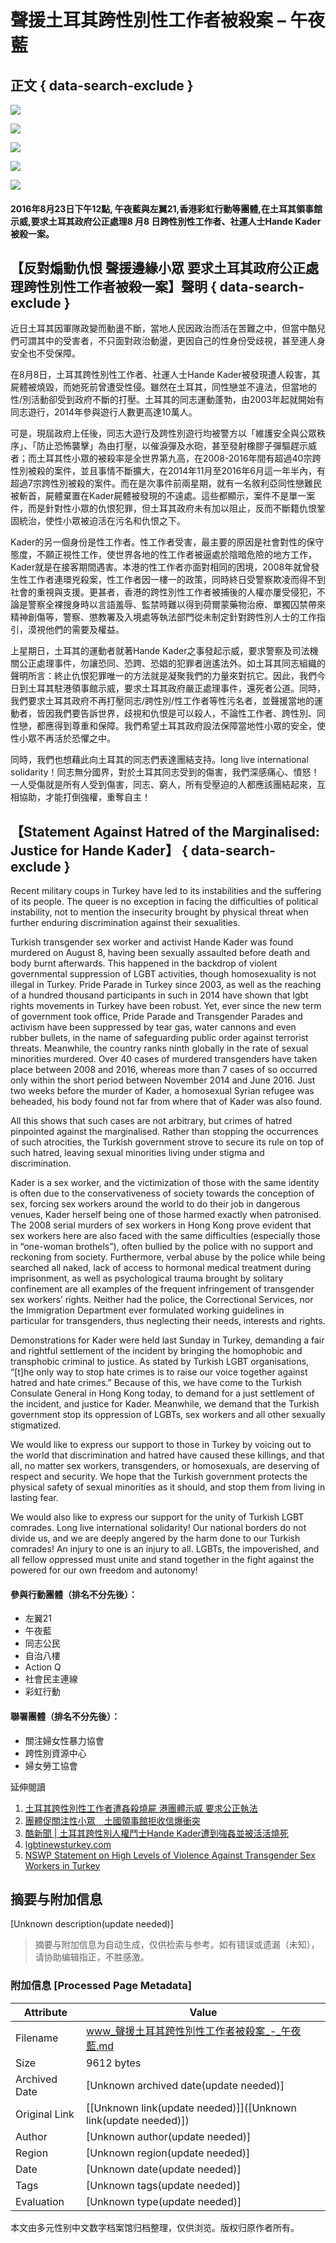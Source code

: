 # 聲援土耳其跨性別性工作者被殺案 – 午夜藍

## 正文 { data-search-exclude }


![](http://www.mnbhk.org/wp-content/uploads/2016/08/土耳其1.jpg)

[![](http://www.mnbhk.org/wp-content/uploads/2016/08/土耳其2-150x150.jpg)](http://www.mnbhk.org/wp-content/uploads/2016/08/土耳其2.jpg)

[![](http://www.mnbhk.org/wp-content/uploads/2016/08/土耳其3-150x150.jpg)](http://www.mnbhk.org/wp-content/uploads/2016/08/土耳其3.jpg)

[![](http://www.mnbhk.org/wp-content/uploads/2016/08/土耳其4-150x150.jpg)](http://www.mnbhk.org/wp-content/uploads/2016/08/土耳其4.jpg)

[![](http://www.mnbhk.org/wp-content/uploads/2016/08/土耳其1-150x150.jpg)](http://www.mnbhk.org/wp-content/uploads/2016/08/土耳其1.jpg)

#### 2016年8月23日下午12點, 午夜藍與左翼21,香港彩虹行動等團體,在土耳其領事館示威,要求土耳其政府公正處理8 月8 日跨性別性工作者、社運人士Hande Kader被殺一案。

## **【反對煽動仇恨 聲援邊緣小眾 要求土耳其政府公正處理跨性別性工作者被殺一案】聲明** { data-search-exclude }

近日土耳其因軍隊政變而動盪不斷，當地人民因政治而活在苦難之中，但當中酷兒們可謂其中的受害者，不只面對政治動盪，更因自己的性身份受歧視，甚至連人身安全也不受保障。

在8月8日，土耳其跨性別性工作者、社運人士Hande Kader被發現遭人殺害，其屍體被燒毀，而她死前曾遭受性侵。雖然在土耳其，同性戀並不違法，但當地的性/別活動卻受到政府不斷的打壓。土耳其的同志運動蓬勃，由2003年起就開始有同志遊行，2014年參與遊行人數更高達10萬人。

可是，現屆政府上任後，同志大遊行及跨性別遊行均被警方以「維護安全與公眾秩序」、「防止恐怖襲擊」為由打壓，以催淚彈及水砲，甚至發射橡膠子彈驅趕示威者；而土耳其性小眾的被殺率是全世界第九高，在2008-2016年間有超過40宗跨性別被殺的案件，並且事情不斷擴大，在2014年11月至2016年6月這一年半內，有超過7宗跨性別被殺的案件。而在是次事件前兩星期，就有一名敘利亞同性戀難民被斬首，屍體棄置在Kader屍體被發現的不遠處。這些都顯示，案件不是單一案件，而是針對性小眾的仇恨犯罪，但土耳其政府未有加以阻止，反而不斷籍仇恨鞏固統治，使性小眾被迫活在污名和仇恨之下。

Kader的另一個身份是性工作者。性工作者受害，最主要的原因是社會對性的保守態度，不願正視性工作，使世界各地的性工作者被逼處於陰暗危險的地方工作，Kader就是在接客期間遇害。本港的性工作者亦面對相同的困境，2008年就曾發生性工作者連環兇殺案，性工作者因一樓一的政策，同時終日受警察欺凌而得不到社會的重視與支援。更甚者，香港的跨性別性工作者被捕後的人權亦屢受侵犯，不論是警察全裸搜身時以言語羞辱、監禁時難以得到荷爾蒙藥物治療、單獨囚禁帶來精神創傷等，警察、懲教署及入境處等執法部門從未制定針對跨性別人士的工作指引，漠視他們的需要及權益。

上星期日，土耳其的運動者就著Hande Kader之事發起示威，要求警察及司法機關公正處理事件，勿讓恐同、恐跨、恐娼的犯罪者逍遙法外。如土耳其同志組織的聲明所言：終止仇恨犯罪唯一的方法就是凝聚我們的力量來對抗它。因此，我們今日到土耳其駐港領事館示威，要求土耳其政府嚴正處理事件，還死者公道。同時，我們要求土耳其政府不再打壓同志/跨性別/性工作者等性污名者，並聲援當地的運動者，皆因我們要告訴世界，歧視和仇恨是可以殺人，不論性工作者、跨性別、同性戀，都應得到尊重和保障。我們希望土耳其政府設法保障當地性小眾的安全，使性小眾不再活於恐懼之中。

同時，我們也想藉此向土耳其的同志們表達團結支持。long live international solidarity！同志無分國界，對於土耳其同志受到的傷害，我們深感痛心、憤怒！一人受傷就是所有人受到傷害，同志、窮人，所有受壓迫的人都應該團結起來，互相協助，才能打倒強權，重奪自主！

## **【Statement Against Hatred of the Marginalised: Justice for Hande Kader】** { data-search-exclude }

Recent military coups in Turkey have led to its instabilities and the suffering of its people. The queer is no exception in facing the difficulties of political instability, not to mention the insecurity brought by physical threat when further enduring discrimination against their sexualities.

Turkish transgender sex worker and activist Hande Kader was found murdered on August 8, having been sexually assaulted before death and body burnt afterwards. This happened in the backdrop of violent governmental suppression of LGBT activities, though homosexuality is not illegal in Turkey. Pride Parade in Turkey since 2003, as well as the reaching of a hundred thousand participants in such in 2014 have shown that lgbt rights movements in Turkey have been robust. Yet, ever since the new term of government took office, Pride Parade and Transgender Parades and activism have been suppressed by tear gas, water cannons and even rubber bullets, in the name of safeguarding public order against terrorist threats. Meanwhile, the country ranks ninth globally in the rate of sexual minorities murdered. Over 40 cases of murdered transgenders have taken place between 2008 and 2016, whereas more than 7 cases of so occurred only within the short period between November 2014 and June 2016. Just two weeks before the murder of Kader, a homosexual Syrian refugee was beheaded, his body found not far from where that of Kader was also found.

All this shows that such cases are not arbitrary, but crimes of hatred pinpointed against the marginalised. Rather than stopping the occurrences of such atrocities, the Turkish government strove to secure its rule on top of such hatred, leaving sexual minorities living under stigma and discrimination.

Kader is a sex worker, and the victimization of those with the same identity is often due to the conservativeness of society towards the conception of sex, forcing sex workers around the world to do their job in dangerous venues, Kader herself being one of those harmed exactly when patronised. The 2008 serial murders of sex workers in Hong Kong prove evident that sex workers here are also faced with the same difficulties (especially those in “one-woman brothels”), often bullied by the police with no support and reckoning from society. Furthermore, verbal abuse by the police while being searched all naked, lack of access to hormonal medical treatment during imprisonment, as well as psychological trauma brought by solitary confinement are all examples of the frequent infringement of transgender sex workers’ rights. Neither had the police, the Correctional Services, nor the Immigration Department ever formulated working guidelines in particular for transgenders, thus neglecting their needs, interests and rights.

Demonstrations for Kader were held last Sunday in Turkey, demanding a fair and rightful settlement of the incident by bringing the homophobic and transphobic criminal to justice. As stated by Turkish LGBT organisations, “\[t\]he only way to stop hate crimes is to raise our voice together against hatred and hate crimes.” Because of this, we have come to the Turkish Consulate General in Hong Kong today, to demand for a just settlement of the incident, and justice for Kader. Meanwhile, we demand that the Turkish government stop its oppression of LGBTs, sex workers and all other sexually stigmatized.

We would like to express our support to those in Turkey by voicing out to the world that discrimination and hatred have caused these killings, and that all, no matter sex workers, transgenders, or homosexuals, are deserving of respect and security. We hope that the Turkish government protects the physical safety of sexual minorities as it should, and stop them from living in lasting fear.

We would also like to express our support for the unity of Turkish LGBT comrades. Long live international solidarity! Our national borders do not divide us, and we are deeply angered by the harm done to our Turkish comrades! An injury to one is an injury to all. LGBTs, the impoverished, and all fellow oppressed must unite and stand together in the fight against the powered for our own freedom and autonomy!

#### 參與行動團體（排名不分先後）：

- 左翼21
- 午夜藍
- 同志公民
- 自治八樓
- Action Q
- 社會民主連線
- 彩虹行動

#### 聯署團體（排名不分先後）：

- 關注婦女性暴力協會
- 跨性別資源中心
- 婦女勞工協會

延伸閱讀

1.  [土耳其跨性別性工作者遭姦殺燒屍 港團體示威 要求公正執法](http://wknews.org/node/1205)
2.  [團體促關注性小眾　土國領事館拒收信爆衝突](http://m.on.cc/nc/hknews/20160823/20160823135723lc.html)
3.  [酷新聞 | 土耳其跨性別人權鬥士Hande Kader遭到強姦並被活活燒死](http://queer.watch/2016/08/20/12506)
4.  [lgbtinewsturkey.com](https://www.facebook.com/lgbtinewsturkey/)
5.  [NSWP Statement on High Levels of Violence Against Transgender Sex Workers in Turkey](http://www.nswp.org/resource/nswp-statement-high-levels-violence-against-transgender-sex-workers-turkey)
<!-- tcd_original_link http://www.mnbhk.org/?p=420 -->


## 摘要与附加信息

<!-- tcd_abstract -->
[Unknown description(update needed)]
<!-- tcd_abstract_end -->

> 摘要与附加信息为自动生成，仅供检索与参考。如有错误或遗漏（未知），请协助编辑指正，不胜感激。

### 附加信息 [Processed Page Metadata]

| Attribute       | Value                                  |
|-----------------|----------------------------------------|
| Filename        | www_聲援土耳其跨性別性工作者被殺案_-_午夜藍.md                             |
| Size            | 9612 bytes                           |
| Archived Date   | [Unknown archived date(update needed)]                             |
| Original Link   | [[Unknown link(update needed)]]([Unknown link(update needed)])                       |
| Author          | [Unknown author(update needed)]                               |
| Region          | [Unknown region(update needed)]                               |
| Date            | [Unknown date(update needed)]                                 |
| Tags            | [Unknown tags(update needed)]                                 |
| Evaluation            | [Unknown type(update needed)]                                 |
<!-- tcd_table_end -->

本文由多元性别中文数字档案馆归档整理，仅供浏览。版权归原作者所有。
